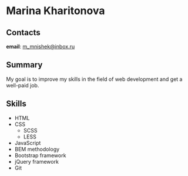 # Marina Kharitonova

## Contacts
**email**: m_mnishek@inbox.ru

## Summary
My goal is to improve my skills in the field of web development and get a well-paid job.

## Skills
* HTML
* CSS
  * SCSS
  * LESS
* JavaScript
* BEM methodology
* Bootstrap framework
* jQuery framework
* Git

